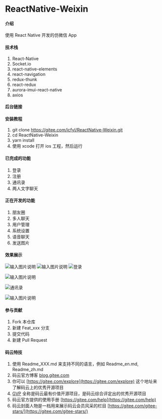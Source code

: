 # ReactNative-Weixin

#### 介绍
使用 React Native 开发的仿微信 App

#### 技术栈
1. React-Native
2. Socket.io
3. react-native-elements
4. react-navigation
5. redux-thunk
6. react-redux
7. aurora-imui-react-native
8. axios

#### 后台链接


#### 安装教程

1.  git clone https://gitee.com/icfyl/ReactNative-Weixin.git
2.  cd ReactNative-Weixin
3.  yarn install
4.  使用 xcode 打开 ios 工程，然后运行

#### 已完成的功能

1.  登录
2.  注册
3.  通讯录
4.  两人文字聊天
#### 正在开发的功能
1.  朋友圈
2.  多人聊天
3.  用户管理
4.  系统设置
5.  语音聊天
6.  发送图片
#### 效果展示

![输入图片说明](https://images.gitee.com/uploads/images/2020/0218/121019_3706fb9a_2093191.png "屏幕快照 2020-02-18 上午11.46.43.png")
![输入图片说明](https://images.gitee.com/uploads/images/2020/0218/120930_44b61004_2093191.png "屏幕快照 2020-02-18 上午11.46.43.png")
![登录](https://images.gitee.com/uploads/images/2020/0218/114550_fe312c7e_2093191.png "屏幕快照 2020-02-18 上午11.45.34.png ")

![输入图片说明](https://images.gitee.com/uploads/images/2020/0218/114655_638c5cdb_2093191.png "屏幕快照 2020-02-18 上午11.46.43.png")


![通讯录](https://images.gitee.com/uploads/images/2020/0218/114432_533315ef_2093191.png "屏幕快照 2020-02-18 上午11.43.33.png")

![输入图片说明](https://images.gitee.com/uploads/images/2020/0218/115152_ef5d2c96_2093191.png "屏幕快照 2020-02-18 上午11.51.06.png")
#### 参与贡献

1.  Fork 本仓库
2.  新建 Feat_xxx 分支
3.  提交代码
4.  新建 Pull Request


#### 码云特技

1.  使用 Readme\_XXX.md 来支持不同的语言，例如 Readme\_en.md, Readme\_zh.md
2.  码云官方博客 [blog.gitee.com](https://blog.gitee.com)
3.  你可以 [https://gitee.com/explore](https://gitee.com/explore) 这个地址来了解码云上的优秀开源项目
4.  [GVP](https://gitee.com/gvp) 全称是码云最有价值开源项目，是码云综合评定出的优秀开源项目
5.  码云官方提供的使用手册 [https://gitee.com/help](https://gitee.com/help)
6.  码云封面人物是一档用来展示码云会员风采的栏目 [https://gitee.com/gitee-stars/](https://gitee.com/gitee-stars/)
